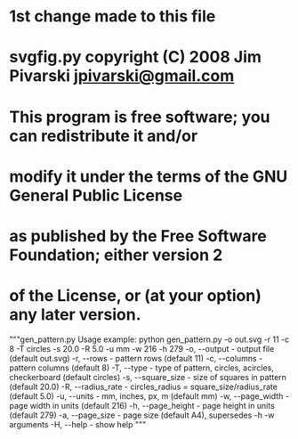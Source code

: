 # 1st change made to this file

# svgfig.py copyright (C) 2008 Jim Pivarski <jpivarski@gmail.com>
#
# This program is free software; you can redistribute it and/or
# modify it under the terms of the GNU General Public License
# as published by the Free Software Foundation; either version 2
# of the License, or (at your option) any later version.

"""gen_pattern.py
Usage example:
python gen_pattern.py -o out.svg -r 11 -c 8 -T circles -s 20.0 -R 5.0 -u mm -w 216 -h 279
-o, --output - output file (default out.svg)
-r, --rows - pattern rows (default 11)
-c, --columns - pattern columns (default 8)
-T, --type - type of pattern, circles, acircles, checkerboard (default circles)
-s, --square_size - size of squares in pattern (default 20.0)
-R, --radius_rate - circles_radius = square_size/radius_rate (default 5.0)
-u, --units - mm, inches, px, m (default mm)
-w, --page_width - page width in units (default 216)
-h, --page_height - page height in units (default 279)
-a, --page_size - page size (default A4), supersedes -h -w arguments
-H, --help - show help
"""